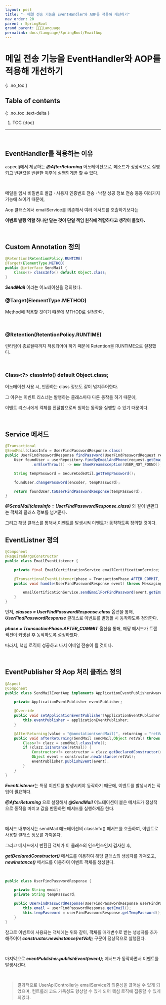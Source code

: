 ```yaml
---
layout: post
title: "· 메일 전송 기능을 EventHandler와 AOP를 적용해 개선하기"
nav_order: 20
parent : SpringBoot
grand_parent: 👩🏻‍💻Language
permalink: docs/Language/SpringBoot/EmailAop
---
```


# 메일 전송 기능을 EventHandler와 AOP를 적용해 개선하기
{: .no_toc }

## Table of contents
{: .no_toc .text-delta }

1. TOC
{:toc}

---

<br>


## EventHandler를 적용하는 이유

aspectj에서 제공하는 ***@AfterReturning*** 어노테이션으로, 메소드가 정상적으로 실행되고 반환값을 반환한 이후에 실행되게끔 할 수 있다.

<br>

메일을 임시 비밀번호 발급 · 사용자 인증번호 전송 · 낙찰 성공 정보 전송 등등 여러가지 기능에 쓰이기 때문에,

Aop 클래스에서 emailService를 의존해서 여러 메서드를 호출하기보다는

**이벤트 발행 역할 하나만 맡는 것이 단일 책임 원칙에 적합하다고 생각이 들었다.**

<br>

## Custom Annotation 정의

```java
@Retention(RetentionPolicy.RUNTIME)
@Target(ElementType.METHOD)
public @interface SendMail {
    Class<?> classInfo() default Object.class;
}

```

***SendMail*** 이라는 어노테이션을 정의했다.

### @Target(ElementType.METHOD)

Method에 적용할 것이기 떄문에 MTHOD로 설정한다.

<br>

### @Retention(RetentionPolicy.RUNTIME)

런타임이 종료될때까지 적용되어야 하기 때문에 Retention을 RUNTIME으로 설정했다.

<br>

### Class<?> classInfo() default Object.class;

어노테이션 사용 시, 반환하는 class 정보도 같이 넘겨주어한다.

그 이유는 이벤트 리스너는 발행하는 클래스마다 다른 동작을 하기 때문에,

이벤트 리스너에게 객체를 전달함으로써 원하는 동작을 실행할 수 있기 때문이다.

<br>

## Service 메서드

```java
@Transactional
@SendMail(classInfo = UserFindPasswordResponse.class)
public UserFindPasswordResponse findPassword(UserFindPasswordRequest request) throws NoSuchAlgorithmException {
    User foundUser = userRepository.findByEmailAndPhone(request.getEmail(), request.getPhone())
            .orElseThrow(() -> new ShoeKreamException(USER_NOT_FOUND));

    String tempPassword = SecureCodeUtil.getTempPassword();

    foundUser.changePassword(encoder, tempPassword);

    return foundUser.toUserFindPasswordResponse(tempPassword);
}
```

***@SendMail(classInfo = UserFindPasswordResponse.class)*** 와 같이 반환되는 객체의 클래스 정보를 넘겨준다.

그리고 해당 클래스를 통해서,이벤트를 발생시켜 이벤트가 동작하도록 정의할 것이다.



## EventListner 정의

```java
@Component
@RequiredArgsConstructor
public class EmailEventListener {

    private final EmailCertificationService emailCertificationService;

    @TransactionalEventListener(phase = TransactionPhase.AFTER_COMMIT, classes = UserFindPasswordResponse.class)
    public void handle(UserFindPasswordResponse event) throws MessagingException {

        emailCertificationService.sendEmailForFindPassword(event.getEmail(), event.getTempPassword());
    }
}
```

먼저, ***classes = UserFindPasswordResponse.class*** 옵션을 통해, ***UserFindPasswordResponse*** 클래스로 이벤트를 발행할 시 동작하도록 정의한다.

***phase = TransactionPhase.AFTER_COMMIT*** 옵션을 통해, 해당 메서드가 트랜잭션이 커밋된 후 동작하도록 설정하였다.

따라서, 핵심 로직이 성공하고 나서 이메일 전송이 될 것이다.

<br>



## EventPublisher 와 Aop 처리 클래스 정의

```java
@Aspect
@Component
public class SendMailEventAop implements ApplicationEventPublisherAware {

    private ApplicationEventPublisher eventPublisher;

    @Override
    public void setApplicationEventPublisher(ApplicationEventPublisher applicationEventPublisher) {
        this.eventPublisher = applicationEventPublisher;
    }

    @AfterReturning(value = "@annotation(sendMail)", returning = "retVal")
    public void afterReturning(SendMail sendMail,Object retVal) throws ....{
        Class<?> clazz = sendMail.classInfo();
        if (clazz.isInstance(retVal)) {
            Constructor<?> constructor = clazz.getDeclaredConstructor(retVal.getClass());
            Object event = constructor.newInstance(retVal);
            eventPublisher.publishEvent(event);
        }
    }
}
```



***EventListener***는 특정 이벤트를 발생시켜야 동작하기 때문에, 이벤트를 발생시키는 작업이 필요하다.

***@AfterReturning*** 으로 설정해서 ***@SendMail*** 어노테이션이 붙은 메서드가 정상적으로 동작을 마치고 값을 반환하면 메서드를 실행하게끔 한다.

<br>

메서드 내부에서는 sendMail 애노테이션의 classInfo() 메서드를 호출하여, 이벤트로 사용할 클래스 정보를 가져온다.

그리고 메서드에서 반환된 객체가 이 클래스의 인스턴스인지 검사한 후,

***getDeclaredConstructor()*** 메서드를 이용하여 해당 클래스의 생성자를 가져오고, ***newInstance()*** 메서드를 이용하여 이벤트 객체를 생성한다.

<br>

```java
public class UserFindPasswordResponse {

    private String email;
    private String tempPassword;

    public UserFindPasswordResponse(UserFindPasswordResponse userFindPasswordResponse) {
        this.email = userFindPasswordResponse.getEmail();
        this.tempPassword = userFindPasswordResponse.getTempPassword();
    }
}
```

참고로 이벤트에 사용되는 객체에는 위와 같이, 객체를 매개변수로 받는 생성자를 추가해주어야 ***constructor.newInstance(retVal);*** 구문이 정상적으로 실행된다.

<br>

마지막으로  ***eventPublisher.publishEvent(event);*** 메서드가 동작하면서 이벤트를 발생시킨다.

<br>

> 결과적으로 UserApiController는 emailService와 의존성을 끊어낼 수 있게 되었으며, 컨트롤러 코드 가독성도 향상할 수 있게 되어 핵심 로직에 집중할 수 있게 되었다.


